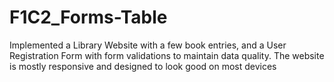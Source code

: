 # F1C2_Forms-Table

Implemented a Library Website with a few book entries, and a User Registration Form with form validations to maintain data quality. The website is mostly responsive and designed to look good on most devices

